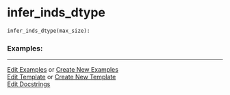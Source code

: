 # <a id="McUtils.Numputils.Misc.infer_inds_dtype">infer_inds_dtype</a>

```python
infer_inds_dtype(max_size): 
```
 

### Examples: 



___

[Edit Examples](https://github.com/McCoyGroup/McUtils/edit/edit/ci/examples/ci/docs/McUtils/Numputils/Misc/infer_inds_dtype.md) or 
[Create New Examples](https://github.com/McCoyGroup/McUtils/new/edit/?filename=ci/examples/ci/docs/McUtils/Numputils/Misc/infer_inds_dtype.md) <br/>
[Edit Template](https://github.com/McCoyGroup/McUtils/edit/edit/ci/docs/ci/docs/McUtils/Numputils/Misc/infer_inds_dtype.md) or 
[Create New Template](https://github.com/McCoyGroup/McUtils/new/edit/?filename=ci/docs/templates/ci/docs/McUtils/Numputils/Misc/infer_inds_dtype.md) <br/>
[Edit Docstrings](https://github.com/McCoyGroup/McUtils/edit/edit/McUtils/Numputils/Misc.py?message=Update%20Docs)